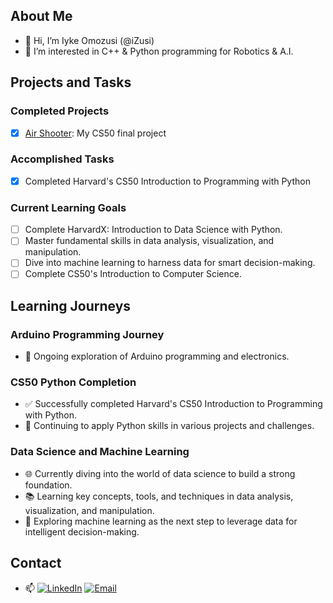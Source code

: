 ## About Me

- 👋 Hi, I’m Iyke Omozusi (@iZusi)
- 👀 I’m interested in C++ & Python programming for Robotics & A.I.

## Projects and Tasks

### Completed Projects
- [x] [Air Shooter](https://github.com/iZusi/air_shooter): My CS50 final project

### Accomplished Tasks
- [x] Completed Harvard's CS50 Introduction to Programming with Python

### Current Learning Goals
- [ ] Complete HarvardX: Introduction to Data Science with Python.
- [ ] Master fundamental skills in data analysis, visualization, and manipulation.
- [ ] Dive into machine learning to harness data for smart decision-making.
- [ ] Complete CS50's Introduction to Computer Science.

## Learning Journeys

### Arduino Programming Journey
- 🚀 Ongoing exploration of Arduino programming and electronics.

### CS50 Python Completion
- ✅ Successfully completed Harvard's CS50 Introduction to Programming with Python.
- 🌱 Continuing to apply Python skills in various projects and challenges.

### Data Science and Machine Learning
- 🌐 Currently diving into the world of data science to build a strong foundation.
- 📚 Learning key concepts, tools, and techniques in data analysis, visualization, and manipulation.
- 🤖 Exploring machine learning as the next step to leverage data for intelligent decision-making.

## Contact
- 📫 [![LinkedIn](https://img.shields.io/badge/Connect-LinkedIn-blue)](https://www.linkedin.com/in/iomozusi)
[![Email](https://img.shields.io/badge/Email-Contact-brightgreen)](mailto:iyke.zusi@gmail.com)

<!---
iZusi/iZusi is a ✨ special ✨ repository because its `README.md` (this file) appears on your GitHub profile.
You can click the Preview link to take a look at your changes.
--->
